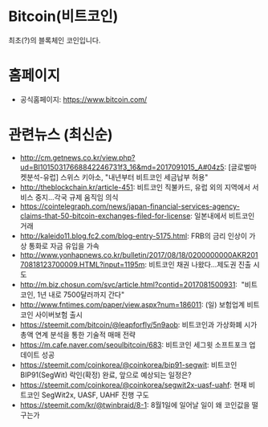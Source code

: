 # Bitcoin(비트코인)

최초(?)의 블록체인 코인입니다.

# 홈페이지

- 공식홈페이지: https://www.bitcoin.com/

# 관련뉴스 (최신순)

- http://cm.getnews.co.kr/view.php?ud=BI10150317668842246731f3_16&md=2017091015_A#04z5: [글로벌마켓분석-유럽] 스위스 키아소, "내년부터 비트코인 세금납부 허용"
- http://theblockchain.kr/article-451: 비트코인 직불카드, 유럽 외의 지역에서 서비스 중지…각국 규제 움직임 의식
- https://cointelegraph.com/news/japan-financial-services-agency-claims-that-50-bitcoin-exchanges-filed-for-license: 일본내에서 비트코인 거래
- http://kaleido11.blog.fc2.com/blog-entry-5175.html: FRB의 금리 인상이 가상 통화로 자금 유입을 가속
- http://www.yonhapnews.co.kr/bulletin/2017/08/18/0200000000AKR20170818123700009.HTML?input=1195m: 비트코인 채권 나왔다...제도권 진출 시도
- http://m.biz.chosun.com/svc/article.html?contid=2017081500931:  "비트코인, 1년 내로 7500달러까지 간다"
- http://www.fntimes.com/paper/view.aspx?num=186011: (일) 보험업계 비트코인 사이버보험 출시
- https://steemit.com/bitcoin/@leapforfly/5n9aob: 비트코인과 가상화폐 시가총액 연계 분석을 통한 기술적 매매 전략
- https://m.cafe.naver.com/seoulbitcoin/683: 비트코인 세그윗 소프트포크 업데이트 성공
- https://steemit.com/coinkorea/@coinkorea/bip91-segwit: 비트코인 BIP91(SegWit) 락인(확정) 완료, 앞으로 예상되는 일정은?
- https://steemit.com/coinkorea/@coinkorea/segwit2x-uasf-uahf: 현재 비트코인 SegWit2x, UASF, UAHF 진행 구도
- https://steemit.com/kr/@twinbraid/8-1: 8월1일에 일어날 일이 왜 코인값을 떨구는가

